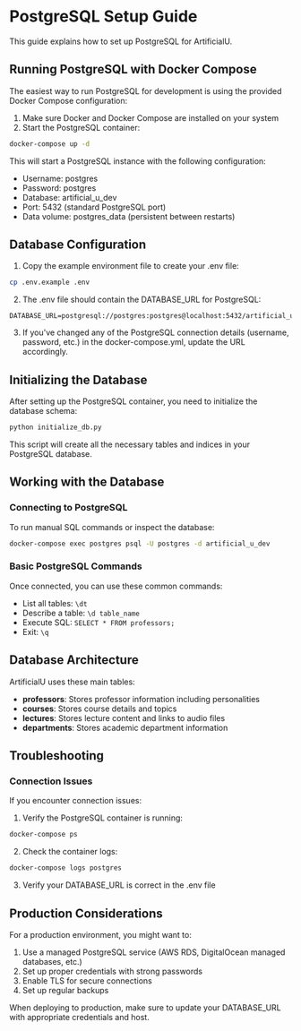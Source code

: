 # PostgreSQL Setup Guide

This guide explains how to set up PostgreSQL for ArtificialU.

## Running PostgreSQL with Docker Compose

The easiest way to run PostgreSQL for development is using the provided Docker Compose configuration:

1. Make sure Docker and Docker Compose are installed on your system
2. Start the PostgreSQL container:

```bash
docker-compose up -d
```

This will start a PostgreSQL instance with the following configuration:

- Username: postgres
- Password: postgres
- Database: artificial_u_dev
- Port: 5432 (standard PostgreSQL port)
- Data volume: postgres_data (persistent between restarts)

## Database Configuration

1. Copy the example environment file to create your .env file:

```bash
cp .env.example .env
```

2. The .env file should contain the DATABASE_URL for PostgreSQL:

```
DATABASE_URL=postgresql://postgres:postgres@localhost:5432/artificial_u_dev
```

3. If you've changed any of the PostgreSQL connection details (username, password, etc.) in the docker-compose.yml, update the URL accordingly.

## Initializing the Database

After setting up the PostgreSQL container, you need to initialize the database schema:

```bash
python initialize_db.py
```

This script will create all the necessary tables and indices in your PostgreSQL database.

## Working with the Database

### Connecting to PostgreSQL

To run manual SQL commands or inspect the database:

```bash
docker-compose exec postgres psql -U postgres -d artificial_u_dev
```

### Basic PostgreSQL Commands

Once connected, you can use these common commands:

- List all tables: `\dt`
- Describe a table: `\d table_name`
- Execute SQL: `SELECT * FROM professors;`
- Exit: `\q`

## Database Architecture

ArtificialU uses these main tables:

- **professors**: Stores professor information including personalities
- **courses**: Stores course details and topics
- **lectures**: Stores lecture content and links to audio files
- **departments**: Stores academic department information

## Troubleshooting

### Connection Issues

If you encounter connection issues:

1. Verify the PostgreSQL container is running:

```bash
docker-compose ps
```

2. Check the container logs:

```bash
docker-compose logs postgres
```

3. Verify your DATABASE_URL is correct in the .env file

## Production Considerations

For a production environment, you might want to:

1. Use a managed PostgreSQL service (AWS RDS, DigitalOcean managed databases, etc.)
2. Set up proper credentials with strong passwords
3. Enable TLS for secure connections
4. Set up regular backups

When deploying to production, make sure to update your DATABASE_URL with appropriate credentials and host.
